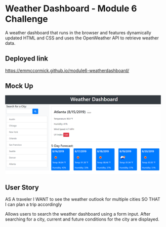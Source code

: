 # Weather Dashboard - Module 6 Challenge
A weather dashboard that runs in the browser and features dynamically updated HTML and CSS and uses the OpenWeather API to retrieve weather data.

## Deployed link
https://emmccormick.github.io/module6-weatherdashboard/

## Mock Up
![](assets/images/demo.png)

## User Story
AS A traveler
I WANT to see the weather outlook for multiple cities
SO THAT I can plan a trip accordingly

Allows users to search the weather dashboard using a form input. After searching for a city, current and future conditions for the city are displayed. 

